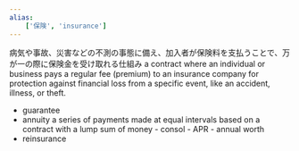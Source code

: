 ```yaml
---
alias:
    ['保険', 'insurance']
---
```

病気や事故、災害などの不測の事態に備え、加入者が保険料を支払うことで、万が一の際に保険金を受け取れる仕組み
a contract where an individual or business pays a regular fee (premium) to an insurance company for protection against financial loss from a specific event, like an accident, illness, or theft.
- guarantee
- annuity
        a series of payments made at equal intervals based on a contract with a lump sum of money
        - consol
        - APR
        - annual worth
- reinsurance